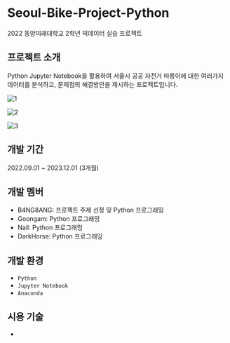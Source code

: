 # Seoul-Bike-Project-Python
2022 동양미래대학교 2학년 빅데이터 실습 프로젝트

## 프로젝트 소개
Python Jupyter Notebook을 활용하여 서울시 공공 자전거 따릉이에 대한 여러가지 데이터를 분석하고, 문제점의 해결방안을 제시하는 프로젝트입니다.

![1](https://github.com/B4NG8ANG/Seoul-Bike-Project-Python/assets/50348034/4e5e6d80-3ddd-4983-be05-92812b95854d)

![2](https://github.com/B4NG8ANG/Seoul-Bike-Project-Python/assets/50348034/10719b9d-2acd-4f6e-b68a-052286953448)

![3](https://github.com/B4NG8ANG/Seoul-Bike-Project-Python/assets/50348034/c9534c90-7540-4af6-91e7-f09b58386b36)

## 개발 기간
2022.09.01 ~ 2023.12.01 (3개월)

## 개발 멤버
- B4NG8ANG: 프로젝트 주제 선정 및 Python 프로그래밍
- Goongam: Python 프로그래밍
- Nail: Python 프로그래밍
- DarkHorse: Python 프로그래밍

## 개발 환경
- `Python`
- `Jupyter Notebook`
- `Anaconda`

## 시용 기술
- 


